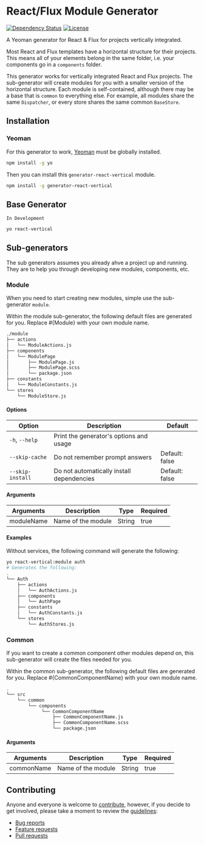 # React/Flux Module Generator

[![Dependency Status](https://gemnasium.com/jermspeaks/generator-react-vertical.svg)](https://gemnasium.com/jermspeaks/generator-react-vertical)
[![License](http://img.shields.io/:license-mit-blue.svg)](https://github.com/jermspeaks/generator-react-vertical/blob/master/LICENSE)

A Yeoman generator for React & Flux for projects vertically integrated.

Most React and Flux templates have a horizontal structure for their projects.
This means all of your elements belong in the same folder, i.e. your components
go in a `components` folder.

This generator works for vertically integrated React and Flux projects. The
sub-generator will create modules for you with a smaller version of the
horizontal structure. Each module is self-contained, although there may be a
base that is `common` to everything else. For example, all modules share the
same `Dispatcher`, or every store shares the same common `BaseStore`.

## Installation

### Yeoman

For this generator to work, [Yeoman](https://github.com/yeoman/yo) must be globally installed.

```bash
npm install -g yo
```

Then you can install this `generator-react-vertical` module.

```bash
npm install -g generator-react-vertical
```

## Base Generator

`In Development`

```bash
yo react-vertical
```

## Sub-generators

The sub generators assumes you already ahve a project up and running. They are to
help you through developing new modules, components, etc.

### Module

When you need to start creating new modules, simple use the sub-generator `module`.

Within the module sub-generator, the following default files are generated for you.
Replace #{Module} with your own module name.

```bash
./module
├── actions
│   └── ModuleActions.js
├── components
│   └── ModulePage
│       ├── ModulePage.js
│       ├── ModulePage.scss
│       └── package.json
├── constants
│   └── ModuleConstants.js
└── stores
    └── ModuleStore.js
```

#### Options

| Option | Description | Default |
| ------ | ----------- | ------- |
| `-h`, `--help`	| Print the generator's options and usage    |                |
| `--skip-cache`    | Do not remember prompt answers             | Default: false |
| `--skip-install`  | Do not automatically install dependencies  | Default: false |

#### Arguments

| Arguments   | Description | Type | Required |
| ----------- | ----------- | ---- | -------- |
| moduleName  | Name of the module | String | true |

#### Examples

Without services, the following command will generate the following:

```bash
yo react-vertical:module auth
# Generates the following:
.
└── Auth
    ├── actions
    │   └── AuthActions.js
    ├── components
    │   └── AuthPage
    ├── constants
    │   └── AuthConstants.js
    └── stores
        └── AuthStores.js
```

### Common

If you want to create a common component other modules depend on, this sub-generator
will create the files needed for you.

Within the common sub-generator, the following default files are generated for you.
Replace #{CommonComponentName} with your own module name.

```bash
.
└── src
    └── common
        └── components
             └── CommonComponentName
                 ├── CommonComponentName.js
                 ├── CommonComponentName.scss
                 └── package.json
```

#### Arguments

| Arguments   | Description | Type | Required |
| ----------- | ----------- | ---- | -------- |
| commonName  | Name of the module | String | true |

## Contributing

Anyone and everyone is welcome to [contribute](CONTRIBUTING.md),
however, if you decide to get involved, please take a moment to review
the [guidelines](CONTRIBUTING.md):

* [Bug reports](CONTRIBUTING.md#bugs)
* [Feature requests](CONTRIBUTING.md#features)
* [Pull requests](CONTRIBUTING.md#pull-requests)
